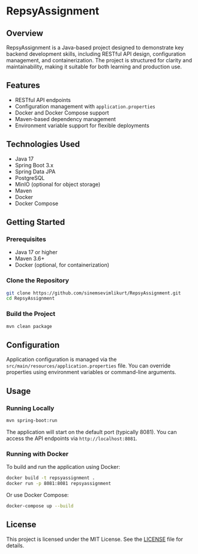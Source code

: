 # RepsyAssignment

## Overview

RepsyAssignment is a Java-based project designed to demonstrate key backend development skills, including RESTful API design, configuration management, and containerization. The project is structured for clarity and maintainability, making it suitable for both learning and production use.

## Features

- RESTful API endpoints
- Configuration management with `application.properties`
- Docker and Docker Compose support
- Maven-based dependency management
- Environment variable support for flexible deployments

## Technologies Used

- Java 17
- Spring Boot 3.x
- Spring Data JPA
- PostgreSQL
- MinIO (optional for object storage)
- Maven
- Docker
- Docker Compose

## Getting Started

### Prerequisites

- Java 17 or higher
- Maven 3.6+
- Docker (optional, for containerization)

### Clone the Repository

```bash
git clone https://github.com/sinemsevimlikurt/RepsyAssignment.git
cd RepsyAssignment
```

### Build the Project

```bash
mvn clean package
```

## Configuration

Application configuration is managed via the `src/main/resources/application.properties` file. You can override properties using environment variables or command-line arguments.

## Usage

### Running Locally

```bash
mvn spring-boot:run
```

The application will start on the default port (typically 8081). You can access the API endpoints via `http://localhost:8081`.

### Running with Docker

To build and run the application using Docker:

```bash
docker build -t repsyassignment .
docker run -p 8081:8081 repsyassignment
```

Or use Docker Compose:

```bash
docker-compose up --build
```

## License

This project is licensed under the MIT License. See the [LICENSE](LICENSE) file for details.
